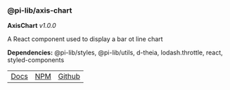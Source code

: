 ### @pi-lib/axis-chart

**AxisChart** _v1.0.0_

A React component used to display a bar ot line chart

**Dependencies:** @pi-lib/styles, @pi-lib/utils, d-theia, lodash.throttle, react, styled-components

<table>
  <tbody>
    <tr>
      <td><a href="https://pi.lance-taylor.com/?path=/story/charts-axischart" target="_blank">Docs</a></td>
      <td><a href="https://www.npmjs.com/package/@pi-lib/axis-chart?activeTab=readme" target="_blank">NPM</a></td>
      <td><a href="https://github.com/lancerael/pi/tree/main/src/components/charts/AxisChart" target="_blank">Github</a></td>
    </tr>
  </tbody>
</table>

